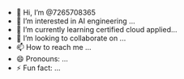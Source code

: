 - 👋 Hi, I’m @7265708365
- 👀 I’m interested in AI engineering ...
- 🌱 I’m currently learning certified cloud applied...
- 💞️ I’m looking to collaborate on ...
- 📫 How to reach me ...
- 😄 Pronouns: ...
- ⚡ Fun fact: ...

<!---
7265708365/7265708365 is a ✨ special ✨ repository because its `README.md` (this file) appears on your GitHub profile.
You can click the Preview link to take a look at your changes.
--->
